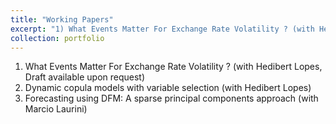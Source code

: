 ```yaml
---
title: "Working Papers"
excerpt: "1) What Events Matter For Exchange Rate Volatility ? (with Hedibert Lopes, Draft available upon request)<br><br> 2) Dynamic copula models with variable selection (with Hedibert Lopes)<br><br> 3) Forecasting using DFM: A sparse principal components approach (with Marcio Laurini) "
collection: portfolio
---
```


1) What Events Matter For Exchange Rate Volatility ? (with Hedibert Lopes, Draft available upon request)<br>
2) Dynamic copula models with variable selection (with Hedibert Lopes)<br>
3) Forecasting using DFM: A sparse principal components approach (with Marcio Laurini)
